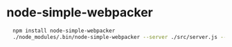 # node-simple-webpacker
```bash
  npm install node-simple-webpacker
  ./node_modules/.bin/node-simple-webpacker --server ./src/server.js --out ./build/server.js
```
